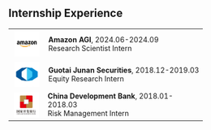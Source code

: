 ## Internship Experience

<table frame="void" rules="none" style="width: 100%; border-collapse: collapse;">
    <tr style="height: 60px; display: flex; align-items: center; border: none;">
        <td style="width: 15%; display: flex; align-items: center; justify-content: center; border: none;">
            <img src="../assets/img/amazon.png" style="width: 50px; height: auto; border: none;">
        </td>
        <td style="display: flex; align-items: center; border: none;">
            <div>
                <b>Amazon AGI</b>, 2024.06-2024.09
                <br>
                Research Scientist Intern
            </div>
        </td>
    </tr>
    <tr style="height: 60px; display: flex; align-items: center; border: none;">
        <td style="width: 15%; display: flex; align-items: center; justify-content: center; border: none;">
            <img src="../assets/img/guotai_junan.png" style="width: 50px; height: auto; border: none;">
        </td>
        <td style="display: flex; align-items: center; border: none;">
            <div>
                <b>Guotai Junan Securities</b>, 2018.12-2019.03
                <br>
                Equity Research Intern
            </div>
        </td>
    </tr>
    <tr style="height: 60px; display: flex; align-items: center; border: none;">
        <td style="width: 15%; display: flex; align-items: center; justify-content: center; border: none;">
            <img src="../assets/img/cdb.png" style="width: 50px; height: auto; border: none;">
        </td>
        <td style="display: flex; align-items: center; border: none;">
            <div>
                <b>China Development Bank</b>, 2018.01-2018.03
                <br>
                Risk Management Intern
            </div>
        </td>
    </tr>
</table>


